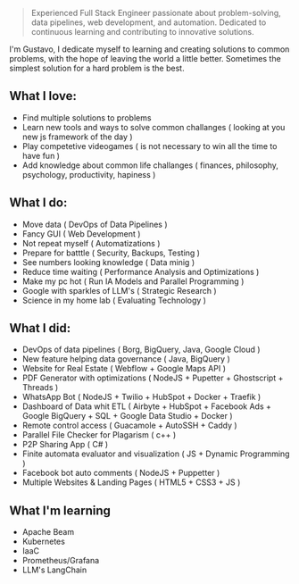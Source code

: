 > Experienced Full Stack Engineer passionate about problem-solving, data pipelines, web development, and automation. Dedicated to continuous learning and contributing to innovative solutions.

I'm Gustavo, I dedicate myself to learning and creating solutions to common problems, with the hope of leaving the world a little better. Sometimes the simplest solution for a hard problem is the best.

## What I love:

* Find multiple solutions to problems 
* Learn new tools and ways to solve common challanges ( looking at you new js framework of the day )
* Play competetive videogames ( is not necessary to win all the time to have fun )
* Add knowledge about common life challanges ( finances, philosophy, psychology, productivity, hapiness )

## What I do:

* Move data ( DevOps of Data Pipelines )
* Fancy GUI ( Web Development )
* Not repeat myself ( Automatizations )
* Prepare for batttle ( Security, Backups, Testing )
* See numbers looking knowledge ( Data minig )
* Reduce time waiting ( Performance Analysis and Optimizations )
* Make my pc hot ( Run IA Models and Parallel Programming )
* Google with sparkles of LLM's ( Strategic Research )
* Science in my home lab ( Evaluating Technology )

## What I did:

* DevOps of data pipelines ( Borg, BigQuery, Java, Google Cloud )
* New feature helping data governance ( Java, BigQuery )
* Website for Real Estate ( Webflow + Google Maps API )
* PDF Generator with optimizations ( NodeJS + Pupetter + Ghostscript + Threads )
* WhatsApp Bot ( NodeJS + Twilio + HubSpot + Docker + Traefik )
* Dashboard of Data whit ETL ( Airbyte + HubSpot + Facebook Ads + Google BigQuery + SQL + Google Data Studio + Docker ) 
* Remote control access ( Guacamole + AutoSSH + Caddy )
* Parallel File Checker for Plagarism ( c++ )
* P2P Sharing App ( C# ) 
* Finite automata evaluator and visualization ( JS + Dynamic Programming ) 
* Facebook bot auto comments ( NodeJS + Puppetter )
* Multiple Websites & Landing Pages ( HTML5 + CSS3 + JS )

## What I'm learning

* Apache Beam
* Kubernetes
* IaaC
* Prometheus/Grafana
* LLM's LangChain


<!--
**CodeSugar/CodeSugar** is a ✨ _special_ ✨ repository because its `README.md` (this file) appears on your GitHub profile.

Here are some ideas to get you started:

- 🔭 I’m currently working on ...
- 🌱 I’m currently learning ...
- 👯 I’m looking to collaborate on ...
- 🤔 I’m looking for help with ...
- 💬 Ask me about ...
- 📫 How to reach me: ...
- 😄 Pronouns: ...
- ⚡ Fun fact: ...
-->
